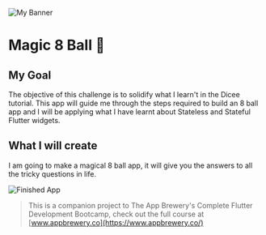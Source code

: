 ![My Banner](https://avatars.githubusercontent.com/u/93430526?v=4)



# Magic 8 Ball 🎱

## My Goal

The objective of this challenge is to solidify what I learn't in the Dicee tutorial. This app will guide me through the steps required to build an 8 ball app and I will be applying what I have learnt about Stateless and Stateful Flutter widgets.


## What I will create

I am going to make a magical 8 ball app, it will give you the answers to all the tricky questions in life.

![Finished App](https://github.com/londonappbrewery/Images/blob/master/8-ball-flutter-gif.gif)


>This is a companion project to The App Brewery's Complete Flutter Development Bootcamp, check out the full course at [www.appbrewery.co](https://www.appbrewery.co/)
